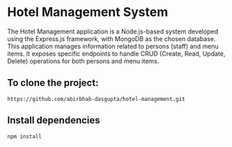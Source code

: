 # Hotel Management  System

The Hotel Management application is a Node.js-based system developed using the Express.js framework, with MongoDB as the chosen database. This application manages information related to persons (staff) and menu items. It exposes specific endpoints to handle CRUD (Create, Read, Update, Delete) operations for both persons and menu items.


## To clone the project:
``` https://github.com/abirbhab-dasgupta/hotel-management.git ```


## Install dependencies
```npm install```